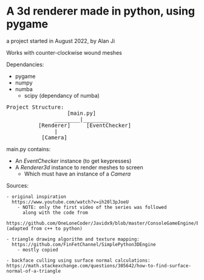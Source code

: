 # A 3d renderer made in python, using pygame

a project started in August 2022, by Alan Ji

Works with counter-clockwise wound meshes

Dependancies:
  - pygame
  - numpy
  - numba
    - scipy (dependancy of numba)
<pre>
Project Structure:
                   [main.py]
               ________|________
          [Renderer]     [EventChecker]
               | 
           [Camera]
</pre>
main.py contains:
 - An *EventChecker* instance (to get keypresses)
 - A *Renderer3d* instance to render meshes to screen
    - Which must have an instance of a *Camera*



Sources:

    - original inspiration 
      https://www.youtube.com/watch?v=ih20l3pJoeU 
        - NOTE: only the first video of the series was followed
          along with the code from 
        https://github.com/OneLoneCoder/Javidx9/blob/master/ConsoleGameEngine/BiggerProjects/Engine3D/OneLoneCoder_olcEngine3D_Part1.cpp (adapted from c++ to python)

    - triangle drawing algorithm and texture mapping:
      https://github.com/FinFetChannel/SimplePython3DEngine 
        - mostly copied

    - backface culling using surface normal calculations:
    https://math.stackexchange.com/questions/305642/how-to-find-surface-normal-of-a-triangle 

